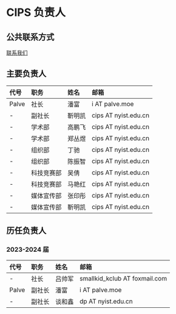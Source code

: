 ---
---

# CIPS 负责人

## 公共联系方式

[联系我们](contact.md)

## 主要负责人

| 代号  | 职务       | 姓名   | 邮箱                 |
| :---- | :--------- | :----- | :------------------- |
| Palve | 社长       | 潘富   | i AT palve.moe       |
| -     | 副社长     | 靳明凯 | cips AT nyist.edu.cn |
| -     | 学术部     | 高鹏飞 | cips AT nyist.edu.cn |
| -     | 学术部     | 郑丛煜 | cips AT nyist.edu.cn |
| -     | 组织部     | 丁驰   | cips AT nyist.edu.cn |
| -     | 组织部     | 陈振智 | cips AT nyist.edu.cn |
| -     | 科技竞赛部 | 吴倩   | cips AT nyist.edu.cn |
| -     | 科技竞赛部 | 马艳红 | cips AT nyist.edu.cn |
| -     | 媒体宣传部 | 张印彤 | cips AT nyist.edu.cn |
| -     | 媒体宣传部 | 靳明凯 | cips AT nyist.edu.cn |

## 历任负责人

### 2023-2024 届

| 代号  | 职务   | 姓名   | 邮箱                          |
| :---- | :----- | :----- | :---------------------------- |
| -     | 社长   | 吕帅军 | smallkid_kclub AT foxmail.com |
| Palve | 副社长 | 潘富   | i AT palve.moe                |
| -     | 副社长 | 谈和鑫 | dp AT nyist.edu.cn            |
